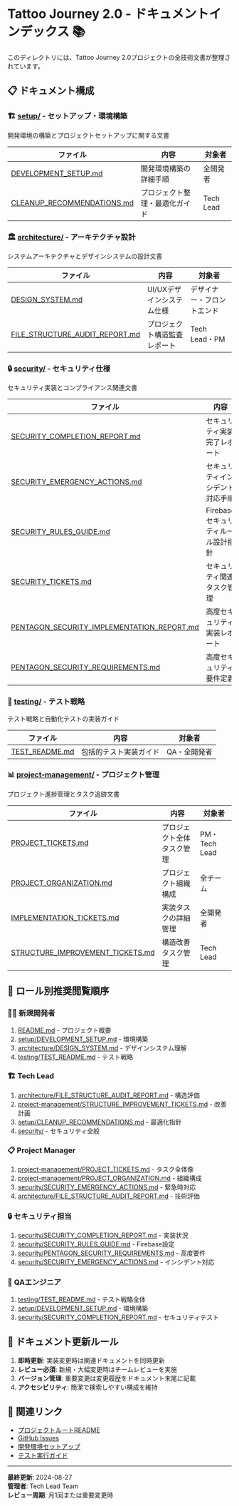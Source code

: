 # Tattoo Journey 2.0 - ドキュメントインデックス 📚

このディレクトリには、Tattoo Journey 2.0プロジェクトの全技術文書が整理されています。

## 📋 ドキュメント構成

### 🏗️ [setup/](setup/) - セットアップ・環境構築

開発環境の構築とプロジェクトセットアップに関する文書

| ファイル                                                       | 内容                           | 対象者    |
| -------------------------------------------------------------- | ------------------------------ | --------- |
| [DEVELOPMENT_SETUP.md](setup/DEVELOPMENT_SETUP.md)             | 開発環境構築の詳細手順         | 全開発者  |
| [CLEANUP_RECOMMENDATIONS.md](setup/CLEANUP_RECOMMENDATIONS.md) | プロジェクト整理・最適化ガイド | Tech Lead |

### 🏛️ [architecture/](architecture/) - アーキテクチャ設計

システムアーキテクチャとデザインシステムの設計文書

| ファイル                                                                      | 内容                         | 対象者                     |
| ----------------------------------------------------------------------------- | ---------------------------- | -------------------------- |
| [DESIGN_SYSTEM.md](architecture/DESIGN_SYSTEM.md)                             | UI/UXデザインシステム仕様    | デザイナー・フロントエンド |
| [FILE_STRUCTURE_AUDIT_REPORT.md](architecture/FILE_STRUCTURE_AUDIT_REPORT.md) | プロジェクト構造監査レポート | Tech Lead・PM              |

### 🔒 [security/](security/) - セキュリティ仕様

セキュリティ実装とコンプライアンス関連文書

| ファイル                                                                                          | 内容                               | 対象者           |
| ------------------------------------------------------------------------------------------------- | ---------------------------------- | ---------------- |
| [SECURITY_COMPLETION_REPORT.md](security/SECURITY_COMPLETION_REPORT.md)                           | セキュリティ実装完了レポート       | 全チーム         |
| [SECURITY_EMERGENCY_ACTIONS.md](security/SECURITY_EMERGENCY_ACTIONS.md)                           | セキュリティインシデント対応手順   | DevOps・PM       |
| [SECURITY_RULES_GUIDE.md](security/SECURITY_RULES_GUIDE.md)                                       | Firebaseセキュリティルール設計指針 | バックエンド     |
| [SECURITY_TICKETS.md](security/SECURITY_TICKETS.md)                                               | セキュリティ関連タスク管理         | 全チーム         |
| [PENTAGON_SECURITY_IMPLEMENTATION_REPORT.md](security/PENTAGON_SECURITY_IMPLEMENTATION_REPORT.md) | 高度セキュリティ実装レポート       | セキュリティ専門 |
| [PENTAGON_SECURITY_REQUIREMENTS.md](security/PENTAGON_SECURITY_REQUIREMENTS.md)                   | 高度セキュリティ要件定義           | セキュリティ専門 |

### 🧪 [testing/](testing/) - テスト戦略

テスト戦略と自動化テストの実装ガイド

| ファイル                                 | 内容                   | 対象者       |
| ---------------------------------------- | ---------------------- | ------------ |
| [TEST_README.md](testing/TEST_README.md) | 包括的テスト実装ガイド | QA・全開発者 |

### 📊 [project-management/](project-management/) - プロジェクト管理

プロジェクト進捗管理とタスク追跡文書

| ファイル                                                                                | 内容                       | 対象者        |
| --------------------------------------------------------------------------------------- | -------------------------- | ------------- |
| [PROJECT_TICKETS.md](project-management/PROJECT_TICKETS.md)                             | プロジェクト全体タスク管理 | PM・Tech Lead |
| [PROJECT_ORGANIZATION.md](project-management/PROJECT_ORGANIZATION.md)                   | プロジェクト組織構成       | 全チーム      |
| [IMPLEMENTATION_TICKETS.md](project-management/IMPLEMENTATION_TICKETS.md)               | 実装タスクの詳細管理       | 全開発者      |
| [STRUCTURE_IMPROVEMENT_TICKETS.md](project-management/STRUCTURE_IMPROVEMENT_TICKETS.md) | 構造改善タスク管理         | Tech Lead     |

## 🎯 ロール別推奨閲覧順序

### 👩‍💻 **新規開発者**

1. [README.md](../README.md) - プロジェクト概要
2. [setup/DEVELOPMENT_SETUP.md](setup/DEVELOPMENT_SETUP.md) - 環境構築
3. [architecture/DESIGN_SYSTEM.md](architecture/DESIGN_SYSTEM.md) - デザインシステム理解
4. [testing/TEST_README.md](testing/TEST_README.md) - テスト戦略

### 🏗️ **Tech Lead**

1. [architecture/FILE_STRUCTURE_AUDIT_REPORT.md](architecture/FILE_STRUCTURE_AUDIT_REPORT.md) - 構造評価
2. [project-management/STRUCTURE_IMPROVEMENT_TICKETS.md](project-management/STRUCTURE_IMPROVEMENT_TICKETS.md) - 改善計画
3. [setup/CLEANUP_RECOMMENDATIONS.md](setup/CLEANUP_RECOMMENDATIONS.md) - 最適化指針
4. [security/](security/) - セキュリティ全般

### 📋 **Project Manager**

1. [project-management/PROJECT_TICKETS.md](project-management/PROJECT_TICKETS.md) - タスク全体像
2. [project-management/PROJECT_ORGANIZATION.md](project-management/PROJECT_ORGANIZATION.md) - 組織構成
3. [security/SECURITY_EMERGENCY_ACTIONS.md](security/SECURITY_EMERGENCY_ACTIONS.md) - 緊急時対応
4. [architecture/FILE_STRUCTURE_AUDIT_REPORT.md](architecture/FILE_STRUCTURE_AUDIT_REPORT.md) - 技術評価

### 🔒 **セキュリティ担当**

1. [security/SECURITY_COMPLETION_REPORT.md](security/SECURITY_COMPLETION_REPORT.md) - 実装状況
2. [security/SECURITY_RULES_GUIDE.md](security/SECURITY_RULES_GUIDE.md) - Firebase設定
3. [security/PENTAGON_SECURITY_REQUIREMENTS.md](security/PENTAGON_SECURITY_REQUIREMENTS.md) - 高度要件
4. [security/SECURITY_EMERGENCY_ACTIONS.md](security/SECURITY_EMERGENCY_ACTIONS.md) - インシデント対応

### 🧪 **QAエンジニア**

1. [testing/TEST_README.md](testing/TEST_README.md) - テスト戦略全体
2. [setup/DEVELOPMENT_SETUP.md](setup/DEVELOPMENT_SETUP.md) - 環境構築
3. [security/SECURITY_COMPLETION_REPORT.md](security/SECURITY_COMPLETION_REPORT.md) - セキュリティテスト

## 📝 ドキュメント更新ルール

1. **即時更新**: 実装変更時は関連ドキュメントを同時更新
2. **レビュー必須**: 新規・大幅変更時はチームレビューを実施
3. **バージョン管理**: 重要変更は変更履歴をドキュメント末尾に記載
4. **アクセシビリティ**: 簡潔で検索しやすい構成を維持

## 🔗 関連リンク

- [プロジェクトルートREADME](../README.md)
- [GitHub Issues](https://github.com/karamon/tattoo-journey-2.0/issues)
- [開発環境セットアップ](setup/DEVELOPMENT_SETUP.md)
- [テスト実行ガイド](testing/TEST_README.md)

---

**最終更新**: 2024-08-27  
**管理者**: Tech Lead Team  
**レビュー周期**: 月1回または重要変更時
